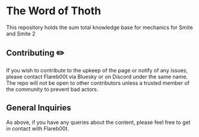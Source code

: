 # The Word of Thoth
This repository holds the sum total knowledge base for mechanics for Smite and Smite 2 

## Contributing ✏️
If you wish to contribute to the upkeep of the page or notify of any issues, please contact Flareb00t via Bluesky or on Discord under the same name. The repo will not be open to other contributors unless a trusted member of the community to prevent bad actors. 

## General Inquiries
As above, if you have any queries about the content, please feel free to get in contact with Flareb00t. 
